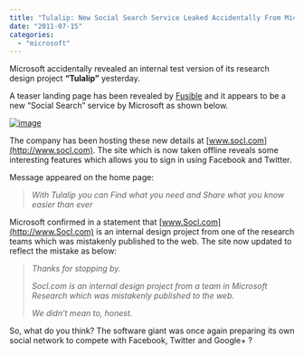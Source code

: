 ```yaml
---
title: "Tulalip: New Social Search Service Leaked Accidentally From Microsoft"
date: "2011-07-15"
categories: 
  - "microsoft"
---
```


Microsoft accidentally revealed an internal test version of its research design project **“Tulalip”** yesterday.

A teaser landing page has been revealed by [Fusible](http://fusible.com/2011/07/new-microsoft-social-search-service-called-tulalip-revealed-on-socl-com/) and it appears to be a new “Social Search” service by Microsoft as shown below.

[![image](http://lh5.ggpht.com/-AM47CMh3JD0/TiA88Q7L54I/AAAAAAAAETU/agaHPLpX9t0/image_thumb.png?imgmax=800 "image")](http://lh3.ggpht.com/-C88ZrdioH_o/TiA87pyE7cI/AAAAAAAAETQ/K2gjG0w5x4U/s1600-h/image%25255B2%25255D.png)

The company has been hosting these new details at [www.socl.com](http://www.socl.com). The site which is now taken offline reveals some interesting features which allows you to sign in using Facebook and Twitter.

Message appeared on the home page:

> _With Tulalip you can Find what you need and Share what you know easier than ever_

Microsoft confirmed in a statement that [www.Socl.com](http://www.Socl.com) is an internal design project from one of the research teams which was mistakenly published to the web. The site now updated to reflect the mistake as below:

> _Thanks for stopping by._ 
> 
> _Socl.com is an internal design project from a team in Microsoft Research which was mistakenly published to the web._
> 
> _We didn’t mean to, honest._

So, what do you think? The software giant was once again preparing its own social network to compete with Facebook, Twitter and Google+ ?

